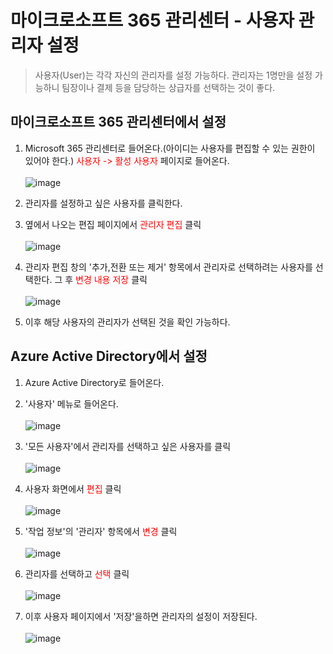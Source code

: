 # 마이크로소프트 365 관리센터 - 사용자 관리자 설정
> 사용자(User)는 각각 자신의 관리자를 설정 가능하다. 관리자는 1명만을 설정 가능하니 팀장이나 결제 등을 담당하는 상급자를 선택하는 것이 좋다.


## 마이크로소프트 365 관리센터에서 설정
1. Microsoft 365 관리센터로 들어온다.(아이디는 사용자를 편집할 수 있는 권한이 있어야 한다.) <span style="color:red">사용자 -> 활성 사용자</span> 페이지로 들어온다.<br><br>![image](https://user-images.githubusercontent.com/39551265/166633961-841954db-182a-4f9a-bd4f-83206c4063c6.png)<br>

2. 관리자를 설정하고 싶은 사용자를 클릭한다.
   
3. 옆에서 나오는 편집 페이지에서 <span style="color:red">관리자 편집</span> 클릭<br><br>![image](https://user-images.githubusercontent.com/39551265/166634616-d0085f27-1b9c-429d-97d3-56f3b7b6df0b.png)<br>

4. 관리자 편집 창의 '추가,전환 또는 제거' 항목에서 관리자로 선택하려는 사용자를 선택한다. 그 후 <span style="color:red">변경 내용 저장</span> 클릭<br><br>![image](https://user-images.githubusercontent.com/39551265/166634938-e05bb915-a2bf-4c9e-8ca9-b5d855df2e78.png)<br>

5. 이후 해당 사용자의 관리자가 선택된 것을 확인 가능하다.

## Azure Active Directory에서 설정
1. Azure Active Directory로 들어온다.

2. '사용자' 메뉴로 들어온다.<br><br>![image](https://user-images.githubusercontent.com/39551265/166635394-b2f2c5ba-92e6-42b2-a4da-765797b85f6c.png)<br>

3. '모든 사용자'에서 관리자를 선택하고 싶은 사용자를 클릭<br><br>![image](https://user-images.githubusercontent.com/39551265/166635629-b7976102-8bc6-4860-af49-2c74c0fb294e.png)<br>

4. 사용자 화면에서 <span style="color:red">편집</span> 클릭<br><br>![image](https://user-images.githubusercontent.com/39551265/166635798-0bfc7244-1d66-42a6-ba36-7266f9e41f8f.png)<br>

5. '작업 정보'의 '관리자' 항목에서 <span style="color:red">변경</span> 클릭<br><br>![image](https://user-images.githubusercontent.com/39551265/166636001-4fa5b499-3865-4c77-9863-b7ee981ce86f.png)<br>

6. 관리자를 선택하고 <span style="color:red">선택</span> 클릭<br><br>![image](https://user-images.githubusercontent.com/39551265/166636228-96f535b7-4a10-40ab-b2b6-0da238ff08c8.png)<br>

7. 이후 사용자 페이지에서 '저장'을하면 관리자의 설정이 저장된다.<br><br>![image](https://user-images.githubusercontent.com/39551265/166637153-e5f7c6b1-5f0b-48fc-a613-96dbb91f72e6.png)<br>